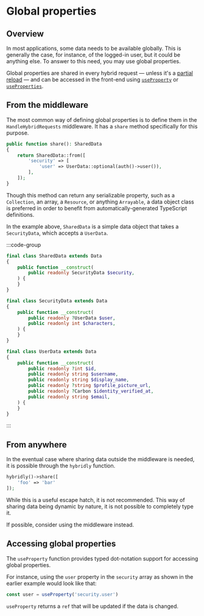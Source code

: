 # Global properties

## Overview

In most applications, some data needs to be available globally. This is generally the case, for instance, of the logged-in user, but it could be anything else. To answer to this need, you may use global properties. 

Global properties are shared in every hybrid request — unless it's a [partial reload](./partial-reloads.md) — and can be accessed in the front-end using [`useProperty`](../api/utils/use-property.md) or [`useProperties`](../api/utils/use-properties.md).

## From the middleware

The most common way of defining global properties is to define them in the `HandleHybridRequests` middleware. It has a `share` method specifically for this purpose.

```php
public function share(): SharedData
{
    return SharedData::from([
        'security' => [
            'user' => UserData::optional(auth()->user()),
        ],
    ]);
}
```

Though this method can return any serializable property, such as a `Collection`, an array, a `Resource`, or anything `Arrayable`, a data object class is preferred in order to benefit from automatically-generated TypeScript definitions.

In the example above, `SharedData` is a simple data object that takes a `SecurityData`, which accepts a `UserData`.

:::code-group
```php [app/Data/SharedData.php]
final class SharedData extends Data
{
    public function __construct(
        public readonly SecurityData $security,
    ) {
    }
}
```

```php [app/Data/SecurityData.php]
final class SecurityData extends Data
{
    public function __construct(
        public readonly ?UserData $user,
        public readonly int $characters,
    ) {
    }
}
```

```php [app/Data/UserData.php]
final class UserData extends Data
{
    public function __construct(
        public readonly ?int $id,
        public readonly string $username,
        public readonly string $display_name,
        public readonly ?string $profile_picture_url,
        public readonly ?Carbon $identity_verified_at,
        public readonly string $email,
    ) {
    }
}
```
:::

## From anywhere

In the eventual case where sharing data outside the middleware is needed, it is possible through the `hybridly` function.

```php
hybridly()->share([
    'foo' => 'bar'
]);
```

While this is a useful escape hatch, it is not recommended. This way of sharing data being dynamic by nature, it is not possible to completely type it. 

If possible, consider using the middleware instead.

## Accessing global properties

The `useProperty` function provides typed dot-notation support for accessing global properties.

For instance, using the `user` property in the `security` array as shown in the earlier example would look like that:

```ts
const user = useProperty('security.user')
```

`useProperty` returns a `ref` that will be updated if the data is changed.
